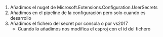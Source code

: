 1. Añadimos el nuget de Microsoft.Extensions.Configuration.UserSecrets
2. Añadimos en el pipeline de la configuración pero solo cuando es desarrollo 
3. Añadimos el fichero del secret por consola o por vs2017
    - Cuando lo añadimos nos modifica el csproj con el id del fichero
